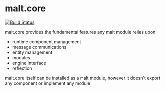 malt.core
===

[![Build Status](https://travis-ci.org/malt3d/malt_core.svg?branch=master)](https://travis-ci.org/malt3d/malt_core)

malt.core provides the fundamental features any malt module 
relies upon:

+ runtime component management
+ message communications
+ entity management
+ modules
+ engine interface
+ reflection

malt.core itself can be installed as a malt module, however 
it doesn't export any component or implement any module